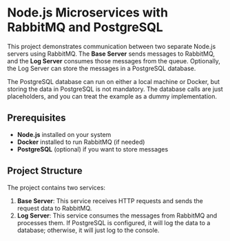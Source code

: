 # Node.js Microservices with RabbitMQ and PostgreSQL
This project demonstrates communication between two separate Node.js servers using RabbitMQ. The **Base Server** sends messages to RabbitMQ, and the **Log Server** consumes those messages from the queue. Optionally, the Log Server can store the messages in a PostgreSQL database.

The PostgreSQL database can run on either a local machine or Docker, but storing the data in PostgreSQL is not mandatory. The database calls are just placeholders, and you can treat the example as a dummy implementation.

## Prerequisites
- **Node.js** installed on your system
- **Docker** installed to run RabbitMQ (if needed)
- **PostgreSQL** (optional) if you want to store messages

## Project Structure
The project contains two services:

1. **Base Server**: This service receives HTTP requests and sends the request data to RabbitMQ.
2. **Log Server**: This service consumes the messages from RabbitMQ and processes them. If PostgreSQL is configured, it will log the data to a database; otherwise, it will just log to the console.

